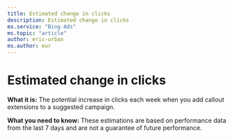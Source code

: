 ```yaml
---
title: Estimated change in clicks
description: Estimated change in clicks
ms.service: "Bing-Ads"
ms.topic: "article"
author: eric-urban
ms.author: eur
---
```


# Estimated change in clicks

**What it is:**     The potential increase in clicks each week when you add callout extensions to a suggested campaign.

**What you need to know:**     These estimations are based on performance data from the last 7 days and are not a guarantee of future performance.


